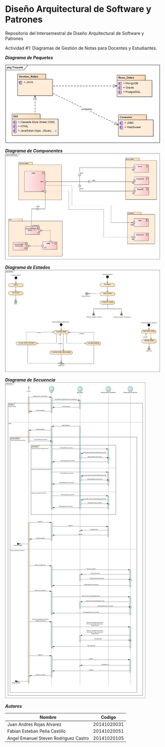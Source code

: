 # Diseño Arquitectural de Software y Patrones
Repositorio del Intersemestral de Diseño Arquitectural de Software y Patrones

Actividad #1:
Diagramas de Gestión de Notas para Docentes y Estudiantes.

***Diagrama de Paquetes***

![Diagrama De Paquetes](https://github.com/JuanARojasA/DisenoPatrones/blob/master/Tarea%201-%20Ejercicio%20de%20Modelado%20Gestion%20de%20Notas/Paquete.png)

***Diagrama de Componentes***
![Diagrama de Componentes](https://github.com/JuanARojasA/DisenoPatrones/blob/master/Tarea%201-%20Ejercicio%20de%20Modelado%20Gestion%20de%20Notas/Componente.png)

***Diagrama de Estados***
![Diagrama de Estado](https://github.com/JuanARojasA/DisenoPatrones/blob/master/Tarea%201-%20Ejercicio%20de%20Modelado%20Gestion%20de%20Notas/Estado.png)

***Diagrama de Secuencia***
![Diagrama de Secuencia](https://github.com/JuanARojasA/DisenoPatrones/blob/master/Tarea%201-%20Ejercicio%20de%20Modelado%20Gestion%20de%20Notas/Secuencia.png)

***Autores***

| Nombre | Codigo |
| --- | --- |
| Juan Andres Rojas Alvarez | 20141020031 |
| Fabian Esteban Peña Castillo | 20141020051 |
| Angel Emanuel Steven Rodriguez Castro | 20141020105 |
